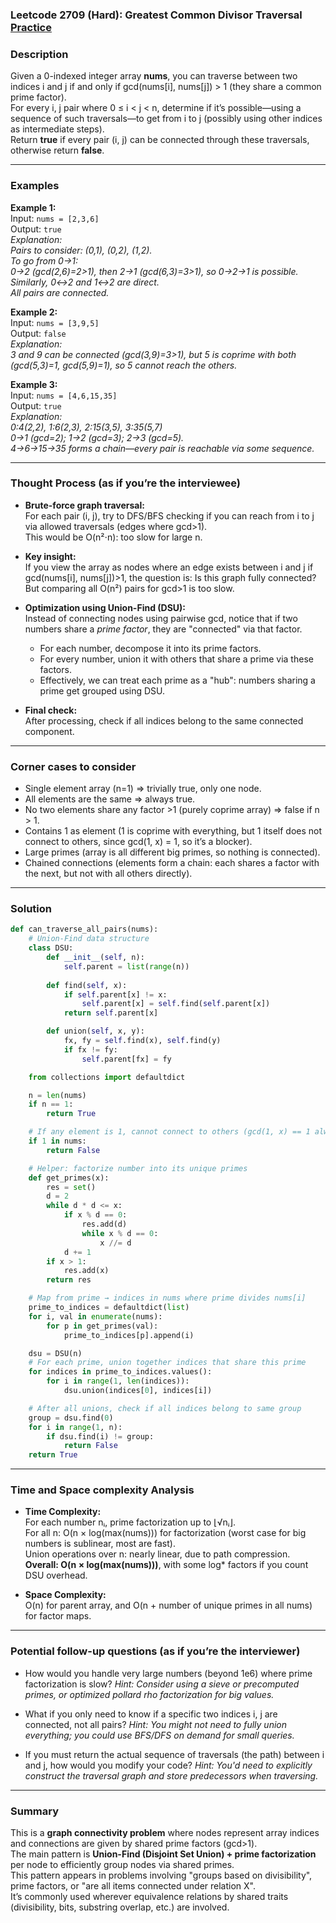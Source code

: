 ### Leetcode 2709 (Hard): Greatest Common Divisor Traversal [Practice](https://leetcode.com/problems/greatest-common-divisor-traversal)

### Description  
Given a 0-indexed integer array **nums**, you can traverse between two indices i and j if and only if gcd(nums[i], nums[j]) > 1 (they share a common prime factor).  
For every i, j pair where 0 ≤ i < j < n, determine if it’s possible—using a sequence of such traversals—to get from i to j (possibly using other indices as intermediate steps).  
Return **true** if every pair (i, j) can be connected through these traversals, otherwise return **false**.

---

### Examples  

**Example 1:**  
Input: `nums = [2,3,6]`  
Output: `true`  
*Explanation:  
Pairs to consider: (0,1), (0,2), (1,2).  
To go from 0→1:  
0→2 (gcd(2,6)=2>1), then 2→1 (gcd(6,3)=3>1), so 0→2→1 is possible.  
Similarly, 0↔2 and 1↔2 are direct.  
All pairs are connected.*

**Example 2:**  
Input: `nums = [3,9,5]`  
Output: `false`  
*Explanation:  
3 and 9 can be connected (gcd(3,9)=3>1), but 5 is coprime with both (gcd(5,3)=1, gcd(5,9)=1), so 5 cannot reach the others.*

**Example 3:**  
Input: `nums = [4,6,15,35]`  
Output: `true`  
*Explanation:  
0:4(2,2), 1:6(2,3), 2:15(3,5), 3:35(5,7)  
0→1 (gcd=2); 1→2 (gcd=3); 2→3 (gcd=5).  
4→6→15→35 forms a chain—every pair is reachable via some sequence.*

---

### Thought Process (as if you’re the interviewee)  
- **Brute-force graph traversal:**  
  For each pair (i, j), try to DFS/BFS checking if you can reach from i to j via allowed traversals (edges where gcd>1).  
  This would be O(n²⋅n): too slow for large n.

- **Key insight:**  
  If you view the array as nodes where an edge exists between i and j if gcd(nums[i], nums[j])>1, the question is: Is this graph fully connected?  
  But comparing all O(n²) pairs for gcd>1 is too slow.

- **Optimization using Union-Find (DSU):**  
  Instead of connecting nodes using pairwise gcd, notice that if two numbers share a *prime factor*, they are "connected" via that factor.
  - For each number, decompose it into its prime factors.
  - For every number, union it with others that share a prime via these factors.
  - Effectively, we can treat each prime as a "hub": numbers sharing a prime get grouped using DSU.

- **Final check:**  
  After processing, check if all indices belong to the same connected component.

--- 

### Corner cases to consider  
- Single element array (n=1) ⇒ trivially true, only one node.
- All elements are the same ⇒ always true.
- No two elements share any factor >1 (purely coprime array) ⇒ false if n > 1.
- Contains 1 as element (1 is coprime with everything, but 1 itself does not connect to others, since gcd(1, x) = 1, so it’s a blocker).
- Large primes (array is all different big primes, so nothing is connected).
- Chained connections (elements form a chain: each shares a factor with the next, but not with all others directly).

---

### Solution

```python
def can_traverse_all_pairs(nums):
    # Union-Find data structure
    class DSU:
        def __init__(self, n):
            self.parent = list(range(n))
        
        def find(self, x):
            if self.parent[x] != x:
                self.parent[x] = self.find(self.parent[x])
            return self.parent[x]

        def union(self, x, y):
            fx, fy = self.find(x), self.find(y)
            if fx != fy:
                self.parent[fx] = fy

    from collections import defaultdict

    n = len(nums)
    if n == 1:
        return True

    # If any element is 1, cannot connect to others (gcd(1, x) == 1 always)
    if 1 in nums:
        return False

    # Helper: factorize number into its unique primes
    def get_primes(x):
        res = set()
        d = 2
        while d * d <= x:
            if x % d == 0:
                res.add(d)
                while x % d == 0:
                    x //= d
            d += 1
        if x > 1:
            res.add(x)
        return res

    # Map from prime → indices in nums where prime divides nums[i]
    prime_to_indices = defaultdict(list)
    for i, val in enumerate(nums):
        for p in get_primes(val):
            prime_to_indices[p].append(i)

    dsu = DSU(n)
    # For each prime, union together indices that share this prime
    for indices in prime_to_indices.values():
        for i in range(1, len(indices)):
            dsu.union(indices[0], indices[i])

    # After all unions, check if all indices belong to same group
    group = dsu.find(0)
    for i in range(1, n):
        if dsu.find(i) != group:
            return False
    return True
```

---

### Time and Space complexity Analysis  

- **Time Complexity:**  
  For each number nᵢ, prime factorization up to ⌊√nᵢ⌋.  
  For all n: O(n × log(max(nums))) for factorization (worst case for big numbers is sublinear, most are fast).  
  Union operations over n: nearly linear, due to path compression.  
  **Overall: O(n × log(max(nums)))**, with some log* factors if you count DSU overhead.

- **Space Complexity:**  
  O(n) for parent array, and O(n + number of unique primes in all nums) for factor maps.

---

### Potential follow-up questions (as if you’re the interviewer)  

- How would you handle very large numbers (beyond 1e6) where prime factorization is slow?
  *Hint: Consider using a sieve or precomputed primes, or optimized pollard rho factorization for big values.*

- What if you only need to know if a specific two indices i, j are connected, not all pairs?
  *Hint: You might not need to fully union everything; you could use BFS/DFS on demand for small queries.*

- If you must return the actual sequence of traversals (the path) between i and j, how would you modify your code?
  *Hint: You'd need to explicitly construct the traversal graph and store predecessors when traversing.*

---

### Summary
This is a **graph connectivity problem** where nodes represent array indices and connections are given by shared prime factors (gcd>1).  
The main pattern is **Union-Find (Disjoint Set Union) + prime factorization** per node to efficiently group nodes via shared primes.  
This pattern appears in problems involving "groups based on divisibility", prime factors, or "are all items connected under relation X".  
It’s commonly used wherever equivalence relations by shared traits (divisibility, bits, substring overlap, etc.) are involved.